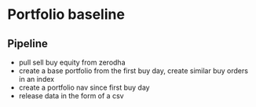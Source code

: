 # Portfolio baseline

## Pipeline
- pull sell buy equity from zerodha
- create a base portfolio from the first buy day, create similar buy orders in an index
- create a portfolio nav since first buy day
- release data in the form of a csv
